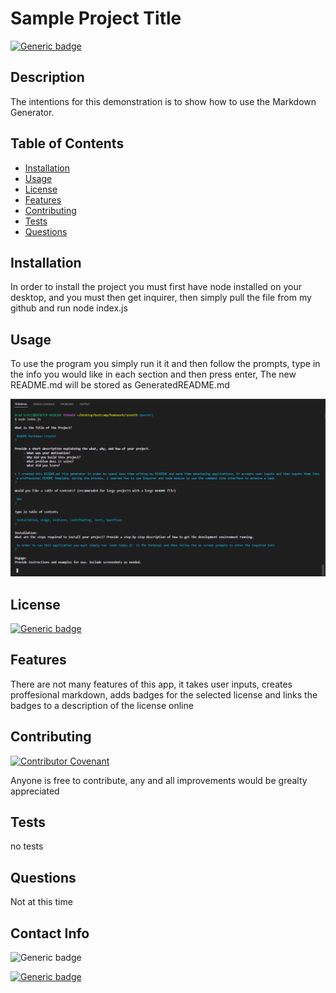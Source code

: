 

# Sample Project Title

[![Generic badge](https://img.shields.io/badge/License-MIT-<COLOR>.svg)](https://choosealicense.com/licenses/mit/)

## Description

The intentions for this demonstration is to show how to use the Markdown Generator.

## Table of Contents 

- [Installation](#installation})
- [Usage](#usage})
- [License](#license)
- [Features](#features)
- [Contributing](#contributing)
- [Tests](#tests)
- [Questions](#questions)

## Installation

In order to install the project you must first have node installed on your desktop, and you must then get inquirer, then simply pull the file from my github and run node index.js

## Usage

To use the program you simply run it it and then follow the prompts, type in the info you would like in each section and then press enter, The new README.md will be stored as GeneratedREADME.md

![undefined](./assets/images/screenshot.png)

## License

[![Generic badge](https://img.shields.io/badge/License-MIT-<COLOR>.svg)](https://choosealicense.com/licenses/mit/)

## Features

There are not many features of this app, it takes user inputs, creates proffesional markdown, adds badges for the selected license and links the badges to a description of the license online    

## Contributing

[![Contributor Covenant](https://img.shields.io/badge/Contributor%20Covenant-2.1-4baaaa.svg)](code_of_conduct.md)

Anyone is free to contribute, any and all improvements would be grealty appreciated    

## Tests

no tests    

## Questions

Not at this time    

## Contact Info

![Generic badge](https://img.shields.io/badge/Email-Bradschillschool@gmail.com-blue.svg)

[![Generic badge](https://img.shields.io/badge/Github-blue.svg)](B-alt-del)

